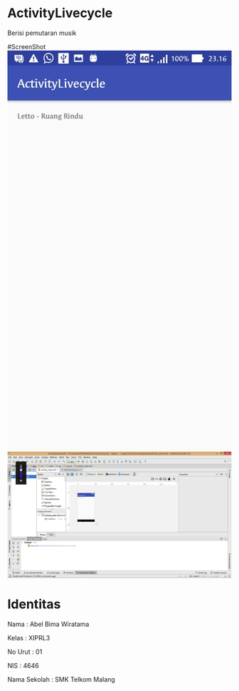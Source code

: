 # ActivityLivecycle
Berisi pemutaran musik

#ScreenShot
![Image SS1](https://github.com/Abelbimaw/ActivityLivecycle/blob/master/4.jpg)
![Image SS2](https://github.com/Abelbimaw/ActivityLivecycle/blob/master/Screenshot%20(9).png)

# Identitas
Nama          : Abel Bima Wiratama

Kelas         : XIPRL3

No Urut       : 01

NIS           : 4646

Nama Sekolah  : SMK Telkom Malang
